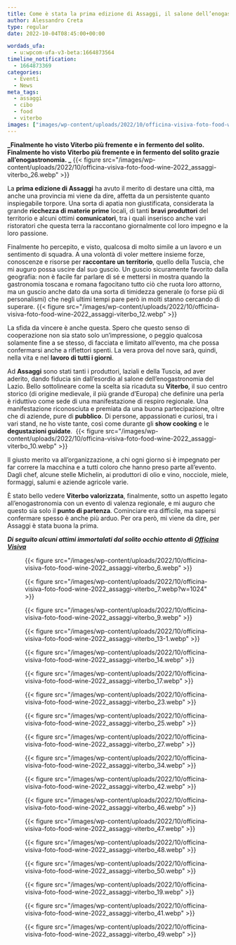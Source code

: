 ```yaml
---
title: Come è stata la prima edizione di Assaggi, il salone dell’enogastronomia laziale a Viterbo
author: Alessandro Creta
type: regular
date: 2022-10-04T08:45:00+00:00

wordads_ufa:
  - u:wpcom-ufa-v3-beta:1664873564
timeline_notification:
  - 1664873369
categories:
  - Eventi
  - News
meta_tags:
  - assaggi
  - cibo
  - food
  - viterbo
images: ["images/wp-content/uploads/2022/10/officina-visiva-foto-food-wine-2022_assaggi-viterbo_1.webp"]
---
```

**_Finalmente ho visto Viterbo più fremente e in fermento del solito. Finalmente ho visto Viterbo più fremente e in fermento del solito grazie all’enogastronomia. _**
{{< figure src="/images/wp-content/uploads/2022/10/officina-visiva-foto-food-wine-2022_assaggi-viterbo_26.webp" >}}
 

La **prima edizione di Assaggi** ha avuto il merito di destare una città, ma anche una provincia mi viene da dire, affetta da un persistente quanto inspiegabile torpore. Una sorta di apatia non giustificata, considerata la grande **ricchezza di materie prime** locali, di tanti **bravi produttori** del territorio e alcuni ottimi **comunicatori**, tra i quali inserisco anche vari ristoratori che questa terra la raccontano giornalmente col loro impegno e la loro passione.

Finalmente ho percepito, e visto, qualcosa di molto simile a un lavoro e un sentimento di squadra. A una volontà di voler mettere insieme forze, conoscenze e risorse per **raccontare un territorio**, quello della Tuscia, che mi auguro possa uscire dal suo guscio. Un guscio sicuramente favorito dalla geografia: non è facile far parlare di sé e mettersi in mostra quando la gastronomia toscana e romana fagocitano tutto ciò che ruota loro attorno, ma un guscio anche dato da una sorta di timidezza generale (o forse più di personalismi) che negli ultimi tempi pare però in molti stanno cercando di superare. 
{{< figure src="/images/wp-content/uploads/2022/10/officina-visiva-foto-food-wine-2022_assaggi-viterbo_12.webp" >}}
 

La sfida da vincere è anche questa. Spero che questo senso di cooperazione non sia stato solo un’impressione, o peggio qualcosa solamente fine a se stesso, di facciata e limitato all’evento, ma che possa confermarsi anche a riflettori spenti. La vera prova del nove sarà, quindi, nella vita e nel **lavoro di tutti i giorni**.

Ad **Assaggi** sono stati tanti i produttori, laziali e della Tuscia, ad aver aderito, dando fiducia sin dall’esordio al salone dell’enogastronomia del Lazio. Bello sottolineare come la scelta sia ricaduta su **Viterbo**, il suo centro storico (di origine medievale, il più grande d&#8217;Europa) che definire una perla è riduttivo come sede di una manifestazione di respiro regionale. Una manifestazione riconosciuta e premiata da una buona partecipazione, oltre che di aziende, pure di **pubblico**. Di persone, appassionati e curiosi, tra i vari stand, ne ho viste tante, così come durante gli **show cooking** e le **degustazioni guidate**. 
{{< figure src="/images/wp-content/uploads/2022/10/officina-visiva-foto-food-wine-2022_assaggi-viterbo_10.webp" >}}
 

Il giusto merito va all’organizzazione, a chi ogni giorno si è impegnato per far correre la macchina e a tutti coloro che hanno preso parte all’evento. Dagli chef, alcune stelle Michelin, ai produttori di olio e vino, nocciole, miele, formaggi, salumi e aziende agricole varie.&nbsp;

È stato bello vedere **Viterbo valorizzata**, finalmente, sotto un aspetto legato all’enogastronomia con un evento di valenza regionale, e mi auguro che questo sia solo il **punto di partenza**. Cominciare era difficile, ma sapersi confermare spesso è anche più arduo. Per ora però, mi viene da dire, per Assaggi è stata buona la prima.

_**Di seguito alcuni attimi immortalati dal solito occhio attento di <a href="https://www.officinavisiva.it/" target="_blank" rel="noreferrer noopener">Officina Visiva</a>**_<figure class="wp-block-gallery has-nested-images columns-default is-cropped wp-block-gallery-17 is-layout-flex wp-block-gallery-is-layout-flex"> 
{{< figure src="/images/wp-content/uploads/2022/10/officina-visiva-foto-food-wine-2022_assaggi-viterbo_6.webp" >}}
 
{{< figure src="/images/wp-content/uploads/2022/10/officina-visiva-foto-food-wine-2022_assaggi-viterbo_7.webp?w=1024" >}}
 
{{< figure src="/images/wp-content/uploads/2022/10/officina-visiva-foto-food-wine-2022_assaggi-viterbo_9.webp" >}}
 
{{< figure src="/images/wp-content/uploads/2022/10/officina-visiva-foto-food-wine-2022_assaggi-viterbo_13-1.webp" >}}
 
{{< figure src="/images/wp-content/uploads/2022/10/officina-visiva-foto-food-wine-2022_assaggi-viterbo_14.webp" >}}
 
{{< figure src="/images/wp-content/uploads/2022/10/officina-visiva-foto-food-wine-2022_assaggi-viterbo_17.webp" >}}
 
{{< figure src="/images/wp-content/uploads/2022/10/officina-visiva-foto-food-wine-2022_assaggi-viterbo_23.webp" >}}
 
{{< figure src="/images/wp-content/uploads/2022/10/officina-visiva-foto-food-wine-2022_assaggi-viterbo_25.webp" >}}
 
{{< figure src="/images/wp-content/uploads/2022/10/officina-visiva-foto-food-wine-2022_assaggi-viterbo_27.webp" >}}
 
{{< figure src="/images/wp-content/uploads/2022/10/officina-visiva-foto-food-wine-2022_assaggi-viterbo_34.webp" >}}
 
{{< figure src="/images/wp-content/uploads/2022/10/officina-visiva-foto-food-wine-2022_assaggi-viterbo_42.webp" >}}
 
{{< figure src="/images/wp-content/uploads/2022/10/officina-visiva-foto-food-wine-2022_assaggi-viterbo_46.webp" >}}
 
{{< figure src="/images/wp-content/uploads/2022/10/officina-visiva-foto-food-wine-2022_assaggi-viterbo_47.webp" >}}
 
{{< figure src="/images/wp-content/uploads/2022/10/officina-visiva-foto-food-wine-2022_assaggi-viterbo_48.webp" >}}
 
{{< figure src="/images/wp-content/uploads/2022/10/officina-visiva-foto-food-wine-2022_assaggi-viterbo_50.webp" >}}
 
{{< figure src="/images/wp-content/uploads/2022/10/officina-visiva-foto-food-wine-2022_assaggi-viterbo_19.webp" >}}
 
{{< figure src="/images/wp-content/uploads/2022/10/officina-visiva-foto-food-wine-2022_assaggi-viterbo_41.webp" >}}
 
{{< figure src="/images/wp-content/uploads/2022/10/officina-visiva-foto-food-wine-2022_assaggi-viterbo_49.webp" >}}
 </figure>